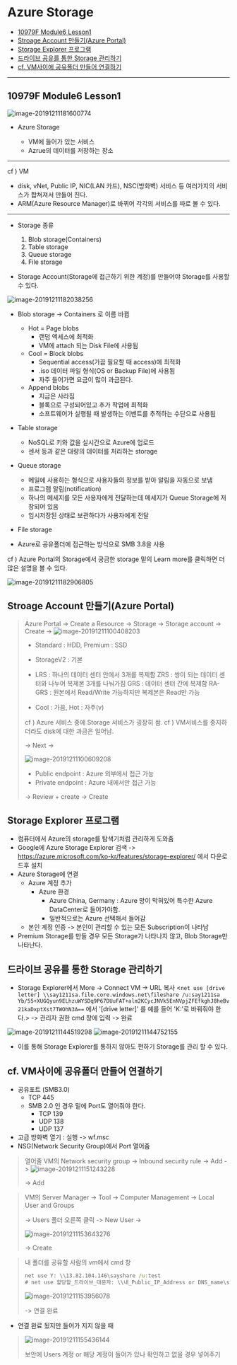 # Azure Storage

- [10979F Module6 Lesson1](#10979f-module6-lesson1)
- [Stroage Account 만들기(Azure Portal)](#stroage-account-만들기(azure-portal))
- [Storage Explorer 프로그램](#storage-explorer-프로그램)
- [드라이브 공유를 통한 Storage 관리하기](드라이브-공유를-통한-storage-관리하기)
- [cf. VM사이에 공유폴더 만들어 연결하기](#cf.-VM사이에-공유폴더-만들어-연결하기)

----

## 10979F Module6 Lesson1

![image-20191211181600774](image/image-20191211181600774.png)

- Azure Storage

  -  VM에 들어가 있는 서비스
  - Azrue의 데이터를 저장하는 장소

----

cf )  VM
- disk, vNet, Public IP, NIC(LAN 카드), NSC(방화벽) 서비스 등 여러가지의 서비스가 합쳐져서 만들어 진다.
- ARM(Azure Resource Manager)로 바뀌어 각각의 서비스를 따로 볼 수 있다.

----

- Storage 종류

  1. Blob storage(Containers)
  2. Table storage
  3. Queue storage
  4. File storage
- Storage Account(Storage에 접근하기 위한 계정)를 만들어야 Storage를 사용할 수 있다.



![image-20191211182038256](image/image-20191211182038256.png)

- Blob storage -> Containers 로 이름 바뀜
  - Hot = Page blobs
    - 랜덤 엑세스에 최적화
    - VM에 attach 되는 Disk File에 사용됨
  - Cool = Block blobs
    - Sequential access(가끔 필요할 때 access)에 최적화
    - .iso 데이터 파일 형식(OS or Backup File)에 사용됨
    - 자주 들어가면 요금이 많이 과금된다.
  - Append blobs
    - 지금은 사라짐
    - 블록으로 구성되어있고 추가 작업에 최적화
    - 소프트웨어가 실행될 때 발생하는 이벤트를 추적하는 수단으로 사용됨
  
- Table storage
  - NoSQL로 키와 값을 실시간으로 Azure에 업로드
  - 센서 등과 같은 대량의 데이터를 처리하는 storage
  
- Queue storage
  - 메일에 사용하는 형식으로 사용자들의 정보를 받아 알림을 자동으로 보냄
  - 프로그램 알림(notification)
  - 하나의 메세지를 모든 사용자에게 전달하는데 메세지가 Queue Storage에 저장되어 있음
  - 임시저장된 상태로 보관하다가 사용자에게 전달
  
- File storage
  
- Azure로 공유폴더에 접근하는 방식으로 SMB 3.8을 사용
  

cf ) Azure Portal의 Storage에서 궁금한 storage 밑의 Learn more를 클릭하면 더 많은 설명을 볼 수 있다.



![image-20191211182906805](image/image-20191211182906805.png)



## Stroage Account 만들기(Azure Portal)

> Azure Portal -> Create a Resource -> Storage -> Storage account ->  Create -> 
> ![image-20191211100408203](image/image-20191211100408203.png)
>
> - Standard : HDD, Premium : SSD
>
> - StorageV2 : 기본
>
> - LRS : 하나의 데이터 센터 안에서 3개를 복제함
>   ZRS : 쌍이 되는 데이터 센터와 나누어 복제본 3개를 나눠가짐
>   GRS : 데이터 센터 간에 복제함
>   RA-GRS : 원본에서 Read/Write 가능하지만 복제본은 Read만 가능
>
> - Cool : 가끔, Hot : 자주(v)
>
> cf ) Azure 서비스 중에 Storage 서비스가 굉장히 쌈.
> cf ) VM서비스를 중지하더라도 disk에 대한 과금은 일어남.
>
> -> Next ->
>
>  ![image-20191211100609208](image/image-20191211100609208.png)
>
> - Public endpoint : Azure 외부에서 접근 가능
> - Private endpoint : Azure 내에서만 접근 가능
>
> -> Review + create -> Create

## Storage Explorer 프로그램

- 컴퓨터에서 Azure의 storage를 탐색기처럼 관리하게 도와줌
- Google에 Azure Storage Explorer 검색
  -> https://azure.microsoft.com/ko-kr/features/storage-explorer/ 에서 다운로드후 설치
- Azure Storage에 연결
  - Azure 계정 추가
    - Azure 환경
      - Azure China, Germany : Azure 망이 막혀있어 특수한 Azure DataCenter로 들어가야함.
      - 일반적으로는 Azure 선택해서 들어감
  - 본인 계정 인증 -> 본인이 관리할 수 있는 모든 Subscription이 나타남
- Premium Storage를 만들 경우 모든 Storage가 나타나지 않고, Blob Storage만 나타난다.

## 드라이브 공유를 통한 Storage 관리하기

- Storage Explorer에서 More -> Connect VM -> URL 복사
  <`net use [drive letter] \\say1211sa.file.core.windows.net\fileshare /u:say1211sa Yb/55+XUGQyun9ELhzuWYSDq9P67DUuFAT+alm2KCycJNVk5EnNVpjZFEfkghJ8heBv21kaDxptXst7TWOhN3A==`
  에서 '[drive letter]' 를 예를 들어 'K:'로 바꿔줘야 한다.>
  -> 관리자 권한 cmd 창에 입력 -> 완료

![image-20191211144519298](image/image-20191211144519298.png)
![image-20191211144752155](image/image-20191211144752155.png)

- 이를 통해 Storage Explorer를 통하지 않아도 편하기 Storage를 관리 할 수 있다.

## cf. VM사이에 공유폴더 만들어 연결하기

- 공유포트 (SMB3.0)
  - TCP 445
  - SMB 2.0 인 경우 밑에 Port도 열어줘야 한다.
    - TCP 139
    - UDP 138
    - UDP 137
- 고급 방화벽 열기 : 실행 -> wf.msc
- NSG(Network Security Group)에서 Port 열어줌
> 열어줄 VM의 Network security group -> Inbound security rule -> Add -> 
> ![image-20191211151243228](image/image-20191211151243228.png)
>
> -> Add

> VM의 Server Manager -> Tool -> Computer Management -> Local User and Groups 
>
> -> Users 폴더 오른쪽 클릭 -> New User ->
>
> ![image-20191211153643276](image/image-20191211153643276.png)
>
> -> Create

> 내 폴더를 공유할 사람의 vm에서 cmd 창
>
> ```cmd
> net use Y: \\13.82.104.146\sayshare /u:test
> # net use 할당할_드라이브_대문자: \\내_Public_IP_Address or DNS_name\share할_폴더_이름 /u:허용해줄_User_name
> ```
>
> ![image-20191211153956078](image/image-20191211153956078.png)
>
> -> 연결 완료


- 연결 완료 됬지만 들어가 지지 않을 때
> ![image-20191211155436144](image/image-20191211155436144.png)
>
> 보안에 Users 계정 or 해당 계정이 들어가 있나 확인하고 없을 경우 넣어주기

